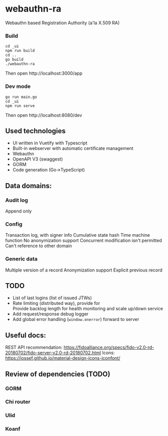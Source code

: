 # webauthn-ra
Webauthn based Registration Authority (a'la X.509 RA)

### Build
```
cd _ui
npm run build
cd ..
go build
./webauthn-ra 
```
Then open http://localhost:3000/app


### Dev mode
```
go run main.go
cd _ui
npm run serve
```
Then open http://localhost:8080/dev

## Used technologies
- UI written in Vuetify with Typescript
- Built-in webserver with automatic certificate management
- Webauthn
- OpenAPI V3 (swaggest)
- GORM
- Code generation (Go->TypeScript)

## Data domains:
### Audit log
Append only

### Config
Transaction log, with signer info
Cumulative state hash
Time machine function
No anonymization support
Concurrent modification isn't permitted
Can't reference to other domain

### Generic data
Multiple version of a record
Anonymization support
Explicit previous record

## TODO
- List of last logins (list of issued JTWs)
- Rate limiting (distributed way), provide for  
    Provide backlog length for health monitoring and scale up/down service 
- Add request/response debug logger
- Add global error handling (`window.onerror`) forward to server 

## Useful docs:
REST API recommendation:
https://fidoalliance.org/specs/fido-v2.0-rd-20180702/fido-server-v2.0-rd-20180702.html
Icons:
https://jossef.github.io/material-design-icons-iconfont/

## Review of dependencies (TODO)
### GORM
### Chi router
### Ulid
### Koanf


